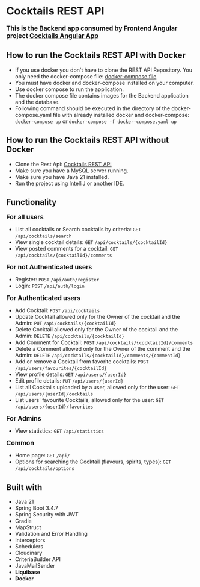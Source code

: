 # Cocktails REST API

**<span style="font-size: larger;">This is the Backend app consumed by Frontend Angular project [Cocktails Angular App](https://github.com/aleksandra-mileva/cocktails-angular-app)</span>**

##  How to run the Cocktails REST API with Docker
- <span>If you use docker you don't have to clone the REST API Repository. You only need the docker-compose file: [docker-compose file](https://github.com/aleksandra-mileva/cocktails-rest-api/blob/main/local/docker-compose.yaml)</span>
- You must have docker and docker-compose installed on your computer.
- Use docker compose to run the application.
- The docker compose file contains images for the Backend application and the database.
- Following command should be executed in the directory of the docker-compose.yaml file with already installed docker and docker-compose: `docker-compose up` or `docker-compose -f docker-compose.yaml up`

##  How to run the Cocktails REST API without Docker
- <span>Clone the Rest Api: [Cocktails REST API](https://github.com/aleksandra-mileva/cocktails-rest-api)</span>
- Make sure you have a MySQL server running.
- Make sure you have Java 21 installed.
- Run the project using IntelliJ or another IDE.

##  Functionality
**<span style="font-size: larger;">For all users</span>**
- List all cocktails or Search cocktails by criteria: `GET` `/api/cocktails/search`
- View single cocktail details: `GET` `/api/cocktails/{cocktailId}`
- View posted comments for a cocktail: `GET` `/api/cocktails/{cocktailId}/comments`

**<span style="font-size: larger;">For not Authenticated users</span>**
- Register: `POST` `/api/auth/register`
- Login: `POST` `/api/auth/login`

**<span style="font-size: larger;">For Authenticated users</span>**
- Add Cocktail: `POST` `/api/cocktails`
- Update Cocktail allowed only for the Owner of the cocktail and the Admin: `PUT` `/api/cocktails/{cocktailId}`
- Delete Cocktail allowed only for the Owner of the cocktail and the Admin: `DELETE` `/api/cocktails/{cocktailId}`
- Add Comment for Cocktail: `POST` `/api/cocktails/{cocktailId}/comments`
- Delete a Comment allowed only for the Owner of the comment and the Admin: `DELETE` `/api/cocktails/{cocktailId}/comments/{commentId}`
- Add or remove a Cocktail from favorite cocktails: `POST` `/api/users/favourites/{cocktailId}`
- View profile details: `GET` `/api/users/{userId}`
- Edit profile details: `PUT` `/api/users/{userId}`
- List all Cocktails uploaded by a user, allowed only for the user: `GET` `/api/users/{userId}/cocktails`
- List users' favourite Cocktails, allowed only for the user: `GET` `/api/users/{userId}/favorites`

**<span style="font-size: larger;">For Admins</span>**
- View statistics: `GET` `/api/statistics`

**<span style="font-size: larger;">Common</span>**
- Home page: `GET` `/api/`
- Options for searching the Cocktail (flavours, spirits, types): `GET` `/api/cocktails/options`

##  Built with
- Java 21
- Spring Boot 3.4.7
- Spring Security with JWT
- Gradle
- MapStruct
- Validation and Error Handling
- Interceptors
- Schedulers
- Cloudinary
- CriteriaBuilder API
- JavaMailSender
- **Liquibase**
- **Docker**